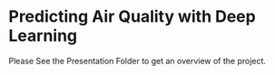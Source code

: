 # Predicting Air Quality with Deep Learning
Please See the Presentation Folder to get an overview of the project.
